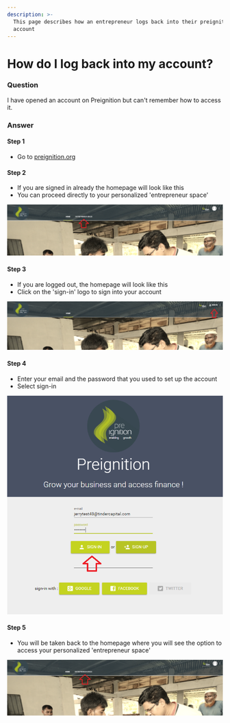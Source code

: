```yaml
---
description: >-
  This page describes how an entrepreneur logs back into their preignition
  account
---
```


# How do I log back into my account?

### Question

I have opened an account on Preignition but can't remember how to access it.

### Answer

#### Step 1

* Go to [preignition.org](https://preignition.org/main/home)

#### Step 2

*  If you are signed in already the homepage will look like this
* You can proceed directly to your personalized 'entrepreneur space'

![](../.gitbook/assets/image%20%2852%29.png)

#### Step 3

* If you are logged out, the homepage will look like this
* Click on the 'sign-in' logo to sign into your account

![](../.gitbook/assets/image%20%281%29.png)

#### Step 4

* Enter your email and the password that you used to set up the account
* Select sign-in

![](../.gitbook/assets/image%20%2823%29.png)

#### Step 5

* You will be taken back to the homepage where you will see the option to access your personalized 'entrepreneur space'

![](../.gitbook/assets/image%20%2873%29.png)

